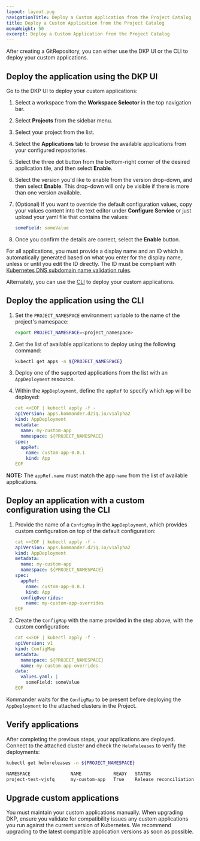 ```yaml
---
layout: layout.pug
navigationTitle: Deploy a Custom Application from the Project Catalog
title: Deploy a Custom Application from the Project Catalog
menuWeight: 50
excerpt: Deploy a Custom Application from the Project Catalog
---
```

<!-- markdownlint-disable MD030 -->

After creating a GitRepository, you can either use the DKP UI or the CLI to deploy your custom applications.

## Deploy the application using the DKP UI

Go to the DKP UI to deploy your custom applications:

1.  Select a workspace from the **Workspace Selector** in the top navigation bar.

1.  Select **Projects** from the sidebar menu.

1.  Select your project from the list.

1. Select the **Applications** tab to browse the available applications from your configured repositories.

1. Select the three dot button from the bottom-right corner of the desired application tile, and then select **Enable**.

1. Select the version you'd like to enable from the version drop-down, and then select **Enable**. This drop-down will only be visible if there is more than one version available.

1. (Optional) If you want to override the default configuration values, copy your values content into the text editor under **Configure Service** or just upload your yaml file that contains the values:

   ```yaml
   someField: someValue
   ```

1. Once you confirm the details are correct, select the **Enable** button.

For all applications, you must provide a display name and an ID which is automatically generated based on what you enter for the display name, unless or until you edit the ID directly. The ID must be compliant with [Kubernetes DNS subdomain name validation rules](https://kubernetes.io/docs/concepts/overview/working-with-objects/names/#dns-subdomain-names).

Alternately, you can use the [CLI](#deploy-the-application-using-the-cli) to deploy your custom applications.

## Deploy the application using the CLI

1. Set the `PROJECT_NAMESPACE` environment variable to the name of the project's namespace:

    ```bash
    export PROJECT_NAMESPACE=<project_namespace>
    ```

1. Get the list of available applications to deploy using the following command:

   ```bash
   kubectl get apps -n ${PROJECT_NAMESPACE}
   ```

1. Deploy one of the supported applications from the list with an `AppDeployment` resource.

1. Within the `AppDeployment`, define the `appRef` to specify which `App` will be deployed:

   ```yaml
   cat <<EOF | kubectl apply -f -
   apiVersion: apps.kommander.d2iq.io/v1alpha2
   kind: AppDeployment
   metadata:
     name: my-custom-app
     namespace: ${PROJECT_NAMESPACE}
   spec:
     appRef:
       name: custom-app-0.0.1
       kind: App
   EOF

<p class="message--note"><strong>NOTE: </strong>The <code>appRef.name</code> must match the app <code>name</code> from the list of available applications.</p>

## Deploy an application with a custom configuration using the CLI

1. Provide the name of a `ConfigMap` in the `AppDeployment`, which provides custom configuration on top of the default configuration:

   ```yaml
   cat <<EOF | kubectl apply -f -
   apiVersion: apps.kommander.d2iq.io/v1alpha2
   kind: AppDeployment
   metadata:
     name: my-custom-app
     namespace: ${PROJECT_NAMESPACE}
   spec:
     appRef:
       name: custom-app-0.0.1
       kind: App
     configOverrides:
       name: my-custom-app-overrides
   EOF
   ```

1. Create the `ConfigMap` with the name provided in the step above, with the custom configuration:

   ```yaml
   cat <<EOF | kubectl apply -f -
   apiVersion: v1
   kind: ConfigMap
   metadata:
     namespace: ${PROJECT_NAMESPACE}
     name: my-custom-app-overrides
   data:
     values.yaml: |
       someField: someValue
   EOF
   ```

Kommander waits for the `ConfigMap` to be present before deploying the `AppDeployment` to the attached clusters in the Project.

## Verify applications

After completing the previous steps, your applications are deployed. Connect to the attached cluster and check the `HelmReleases` to verify the deployments:

```bash
kubectl get helmreleases -n ${PROJECT_NAMESPACE}

NAMESPACE               NAME            READY   STATUS                             AGE
project-test-vjsfq      my-custom-app   True    Release reconciliation succeeded   7m3s
```

## Upgrade custom applications

You must maintain your custom applications manually. When upgrading DKP, ensure you validate for compatibility issues any custom applications you run against the current version of Kubernetes. We recommend upgrading to the latest compatible application versions as soon as possible.
